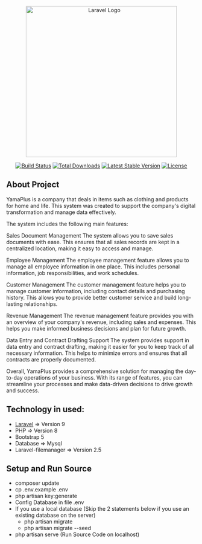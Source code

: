 <p align="center"><a href="https://laravel.com" target="_blank"><img src="https://raw.githubusercontent.com/laravel/art/master/logo-lockup/5%20SVG/2%20CMYK/1%20Full%20Color/laravel-logolockup-cmyk-red.svg" width="400" alt="Laravel Logo"></a></p>

<p align="center">
<a href="https://travis-ci.org/laravel/framework"><img src="https://travis-ci.org/laravel/framework.svg" alt="Build Status"></a>
<a href="https://packagist.org/packages/laravel/framework"><img src="https://img.shields.io/packagist/dt/laravel/framework" alt="Total Downloads"></a>
<a href="https://packagist.org/packages/laravel/framework"><img src="https://img.shields.io/packagist/v/laravel/framework" alt="Latest Stable Version"></a>
<a href="https://packagist.org/packages/laravel/framework"><img src="https://img.shields.io/packagist/l/laravel/framework" alt="License"></a>
</p>

## About Project

YamaPlus is a company that deals in items such as clothing and products for home and life. This system was created to support the company's digital transformation and manage data effectively.

The system includes the following main features:

Sales Document Management
The system allows you to save sales documents with ease. This ensures that all sales records are kept in a centralized location, making it easy to access and manage.

Employee Management
The employee management feature allows you to manage all employee information in one place. This includes personal information, job responsibilities, and work schedules.

Customer Management
The customer management feature helps you to manage customer information, including contact details and purchasing history. This allows you to provide better customer service and build long-lasting relationships.

Revenue Management
The revenue management feature provides you with an overview of your company's revenue, including sales and expenses. This helps you make informed business decisions and plan for future growth.

Data Entry and Contract Drafting Support
The system provides support in data entry and contract drafting, making it easier for you to keep track of all necessary information. This helps to minimize errors and ensures that all contracts are properly documented.

Overall, YamaPlus provides a comprehensive solution for managing the day-to-day operations of your business. With its range of features, you can streamline your processes and make data-driven decisions to drive growth and success.

## Technology in used:

-   [Laravel](https://laravel.com/docs/9.x) => Version 9
-   PHP => Version 8
-   Bootstrap 5
-   Database => Mysql
-   Laravel-filemanager => Version 2.5

## Setup and Run Source

-   composer update
-   cp .env.example .env
-   php artisan key:generate
-   Config Database in file .env
-   If you use a local database (Skip the 2 statements below if you use an existing database on the server)
    -   php artisan migrate
    -   php artisan migrate --seed
-   php artisan serve (Run Source Code on localhost)
